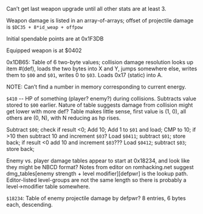Can’t get last weapon upgrade until all other stats are at least 3.

Weapon damage is listed in an array-of-arrays; offset of projectile
damage is `$DC35 + 8*id_weap + offpow`

Initial spendable points are at 0x1F3DB

Equipped weapon is at \$0402

0x1DB65: Table of 6 two-byte values; collision damage resolution looks
up item #(def), loads the two bytes into X and Y, jumps somewhere else,
writes them to `$00` and `$01`, writes 0 to `$03`. Loads 0x17 (static) into A.

NOTE: Can’t find a number in memory corresponding to current energy.

`$410` -- HP of something (player? enemy?) during collisions. Subtracts value
stored to `$00` earlier. Nature of table suggests damage from collision
might get lower with more def? Table makes little sense, first value is
(1, 0), all others are (0, N), with N reducing as hp rises.

Subtract `$00`; check if result <0; Add 10;
Add 1 to `$01` and load; CMP to 10; if >10 then subtract 10 and increment `$03`?
Load `$0411`; subtract `$01`; store back; if result <0 add 10 and increment `$03`???
Load `$0412`; subtract `$03`; store back;

Enemy vs. player damage tables appear to start at 0x18234, and look like
they might be NBCD format? Notes from editor on romhacking.net suggest
dmg_tables[enemy strength + level modifier][defpwr] is the lookup path.
Editor-listed level-groups are not the same length so there is probably
a level->modifier table somewhere.

`$18234`: Table of enemy projectile damage by defpwr? 8 entries, 6 bytes
each, descending.
